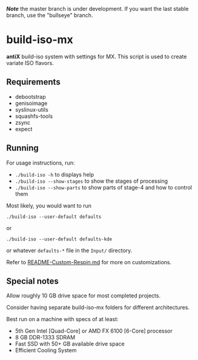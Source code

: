 ***Note*** the master branch is under development.  If you want the last stable branch, use the "bullseye" branch.

# build-iso-mx
**antiX** build-iso system with settings for MX. This script is used to create variate ISO flavors.


## Requirements

- debootstrap
- genisoimage
- syslinux-utils
- squashfs-tools
- zsync
- expect


## Running

For usage instructions, run:

- `./build-iso -h` to displays help
- `./build-iso --show-stages` to show the stages of processing
- `./build-iso --show-parts` to show parts of stage-4 and how to control them

Most likely, you would want to run
````
./build-iso --user-default defaults
````
or
````
./build-iso --user-default defaults-kde
````
or whatever `defaults-*` file in the `Input/` directory.

Refer to [README-Custom-Respin.md](README-Custom-Respin.md) for more on customizations.


## Special notes

Allow roughly 10 GB drive space for most completed projects.

Consider having separate build-iso-mx folders for different architectures.

Best run on a machine with specs of at least:  
- 5th Gen Intel [Quad-Core] or AMD FX 6100 [6-Core] processor
- 8 GB DDR-1333 SDRAM
- Fast SSD with 50+ GB available drive space
- Efficient Cooling System

